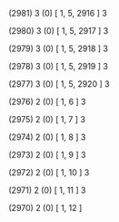 (2981) 3 (0) [ 1, 5, 2916 ] 3 


(2980) 3 (0) [ 1, 5, 2917 ] 3 


(2979) 3 (0) [ 1, 5, 2918 ] 3 


(2978) 3 (0) [ 1, 5, 2919 ] 3 


(2977) 3 (0) [ 1, 5, 2920 ] 3 


(2976) 2 (0) [ 1, 6 ] 3 


(2975) 2 (0) [ 1, 7 ] 3 


(2974) 2 (0) [ 1, 8 ] 3 


(2973) 2 (0) [ 1, 9 ] 3 


(2972) 2 (0) [ 1, 10 ] 3 


(2971) 2 (0) [ 1, 11 ] 3 


(2970) 2 (0) [ 1, 12 ]  

